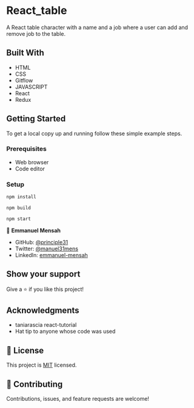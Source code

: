 # React_table
A React table character with a name and a job where a user can add and remove job to the table.
## Built With

- HTML
- CSS
- Gitflow
- JAVASCRIPT
- React
- Redux

## Getting Started
To get a local copy up and running follow these simple example steps.
### Prerequisites

- Web browser
- Code editor

### Setup


```bash
npm install
```

```bash
npm build
```

```bash
npm start
```
👤 **Emmanuel Mensah**

- GitHub: [@principle31](https://github.com/principles31)
- Twitter: [@manuel31mens](https://Twiter.com/@Manuel31mens)
- LinkedIn: [emmanuel-mensah](www.linkedin.com/in/emmanuel-mensah-)

## Show your support

Give a ⭐️ if you like this project!

## Acknowledgments
- taniarascia react-tutorial
- Hat tip to anyone whose code was used

## 📝 License

This project is [MIT](https://github.com/principles31/news-website/blob/dev/LICENSE) licensed.

## 🤝 Contributing

Contributions, issues, and feature requests are welcome!
